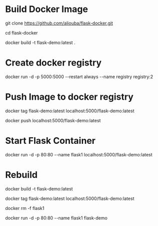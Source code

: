 # Build Docker Image

git clone https://github.com/aliouba/flask-docker.git

cd flask-docker

docker build -t flask-demo:latest .

# Create docker registry

docker run -d -p 5000:5000 --restart always --name registry registry:2

# Push Image to docker registry

docker tag flask-demo:latest localhost:5000/flask-demo:latest

docker push localhost:5000/flask-demo:latest

# Start Flask Container

docker run -d -p 80:80 --name flask1 localhost:5000/flask-demo:latest

# Rebuild

docker build -t flask-demo:latest

docker tag flask-demo:latest localhost:5000/flask-demo:latest

docker rm -f flask1

docker run -d -p 80:80 --name flask1 flask-demo

